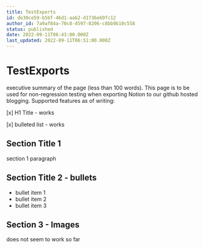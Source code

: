 ```yaml
---
title: TestExports
id: de30ce59-b5bf-46d1-aab2-d1736e69fc12
author_id: 7a9af84a-70c8-4597-8206-c8bb9b10c558
status: published
date: 2022-09-11T06:43:00.000Z
last_updated: 2022-09-11T06:51:00.000Z
---
```


# TestExports


executive summary of the page (less than 100 words). This page is to be used for non-regression testing when exporting Notion to our github hosted blogging. Supported features as of writing:



[x] H1 Title - works

[x] bulleted list - works



## Section Title 1


section 1 paragraph



## Section Title 2 - bullets

* bullet item 1
* bullet item 2
* bullet item 3



## Section 3 - Images


  

does not seem to work so far
